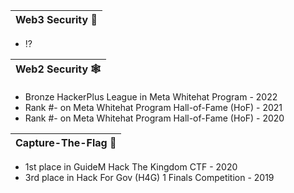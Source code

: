 | Web3 Security 🚀|
|---|
- ⁉️

| Web2 Security 🕸️|
|---|
- Bronze HackerPlus League in Meta Whitehat Program - 2022
- Rank #- on Meta Whitehat Program Hall-of-Fame (HoF) - 2021
- Rank #- on Meta Whitehat Program Hall-of-Fame (HoF) - 2020

| Capture-The-Flag 🏁|
|---|
- 1st place in GuideM Hack The Kingdom CTF - 2020
- 3rd place in Hack For Gov (H4G) 1 Finals Competition - 2019
